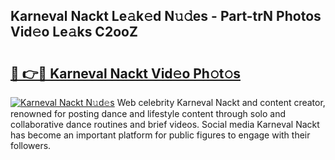## Karneval Nackt Le𝚊k𝚎d N𝚞𝚍es - Part-trN Photos Vid𝚎o Le𝚊ks C2ooZ

# <h2><a href="http://fb0ald.evod.top/?m=Karneval+Nackt">🔗 👉🔴 Karneval Nackt Vid𝚎o Ph𝚘t𝚘s</a></h2>

[![Karneval Nackt N𝚞d𝚎s](https://i.imgur.com/8V9OHl7.gif)](http://fb0ald.evod.top/?m=Karneval+Nackt)
Web celebrity Karneval Nackt and content creator, renowned for posting dance and lifestyle content through solo and collaborative dance routines and brief videos. Social media Karneval Nackt has become an important platform for public figures to engage with their followers. 
